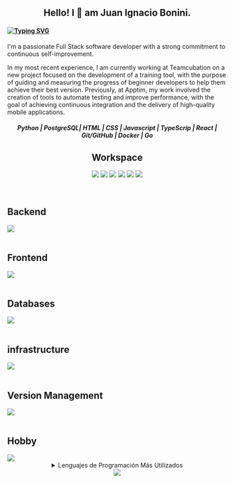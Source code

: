 <h2 align="center">Hello! I 👋 am Juan Ignacio Bonini.</h2>
<h4 align="left">

[![Typing SVG](https://readme-typing-svg.herokuapp.com?color=0078D4&lines=Full+stack+developer;Continuous+self-improvement;Continuous+Learner;Problem+Solver)](https://git.io/typing-svg)
</h4>
<span align="left"><p>I'm a passionate Full Stack software developer with a strong commitment to continuous self-improvement.</p>

In my most recent experience, I am currently working at Teamcubation on a new project focused on the development of a training tool, with the purpose of guiding and measuring the progress of beginner developers to help them achieve their best version. Previously, at Apptim, my work involved the creation of tools to automate testing and improve performance, with the goal of achieving continuous integration and the delivery of high-quality mobile applications.</span>
<h5 align="center"> Python | PostgreSQL|  HTML | CSS | Javascript | TypeScrip | React | Git/GitHub | Docker | Go </h5>
<div align="center">
  <h2 align="center">Workspace</h2>
  <img src="https://img.shields.io/badge/Ubuntu-E95420?style=for-the-badge&logo=ubuntu&logoColor=white" />
  <img src="https://img.shields.io/badge/mac-384d54?style=for-the-badge&logo=macOS&logoColor=white" />
<img src="https://img.shields.io/badge/windows-%230078D6.svg?&style=for-the-badge&logo=windows&logoColor=white" />
  <img src="https://img.shields.io/badge/VSCode-0078D4?style=for-the-badge&logo=visual%20studio%20code&logoColor=white" />
  <img src="https://img.shields.io/badge/docker-%230db7ed.svg?&style=for-the-badge&logo=docker&logoColor=white" />
  <img src="https://img.shields.io/badge/terminal-552233?style=for-the-badge&logo=powershell&logoColor=white" />

</div>
<br clear="both">
<div align="left">
<br clear="both">
  <h2 align="left">Backend</h2> 
  <a href="[https://skillicons.dev](https://scriptr.dev/cv/)">
    <img src="https://skillicons.dev/icons?i=py,django,fastapi,flask,rabbitmq,tensorflow,js,go,cs,dotnet&theme=dark" />
  </a>
  <br clear="both">
  <br clear="both">
  <h2 align="left">Frontend</h2>
  <a href="[https://skillicons.dev](https://scriptr.dev/cv/)">
    <img src="https://skillicons.dev/icons?i=html,css,js,ts,react,redux,jquery&theme=dark" />
  </a>
  <br clear="both">
  <br clear="both">
  <h2 align="left">Databases</h2>
  <a href="[https://skillicons.dev](https://scriptr.dev/cv/)">
    <img src="https://skillicons.dev/icons?i=postgres,mysql,mongodb,redis,sqlite&theme=dark" />
  </a>
  <br clear="both">
  <br clear="both">
  <h2 align="left">infrastructure</h2>
  <a href="[https://skillicons.dev](https://scriptr.dev/cv/)">
    <img src="https://skillicons.dev/icons?i=aws,linux,nginx,kubernetes,docker,powershell&theme=dark" />
  </a>
  <br clear="both">
  <br clear="both">
  <h2 align="left">Version Management</h2>
  <a href="[https://skillicons.dev](https://scriptr.dev/cv/)">
    <img src="https://skillicons.dev/icons?i=git,github&theme=dark" />
  </a>
  <br clear="both">
  <br clear="both">
  <h2 align="left">Hobby</h2>
  <a href="[https://skillicons.dev](https://scriptr.dev/cv/)">
    <img src="https://skillicons.dev/icons?i=unity,unreal,arduino&theme=dark" />
  </a>
</div>
<div align="center">
  <details>
    <summary>Lenguajes de Programación Más Utilizados</summary>
    <img src="https://github-readme-stats.vercel.app/api/top-langs/?username=ioanne&layout=compact&langs_count=20&theme=city_lights" align="center" />
  </details>
  <img alingn="center" src="https://profile-counter.glitch.me/ioanne/count.svg" /></p>
</div>

